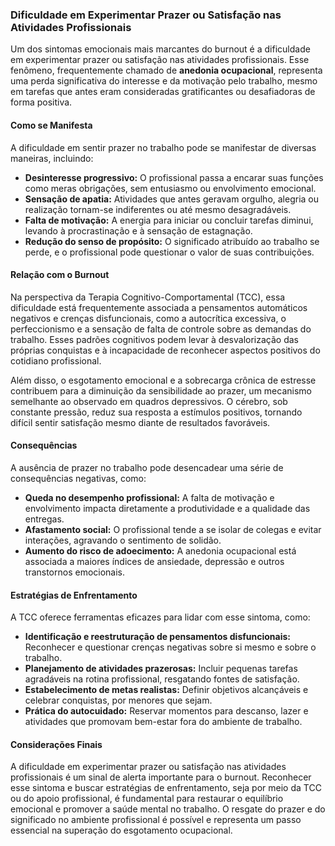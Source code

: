
### Dificuldade em Experimentar Prazer ou Satisfação nas Atividades Profissionais

Um dos sintomas emocionais mais marcantes do burnout é a dificuldade em experimentar prazer ou satisfação nas atividades profissionais. Esse fenômeno, frequentemente chamado de **anedonia ocupacional**, representa uma perda significativa do interesse e da motivação pelo trabalho, mesmo em tarefas que antes eram consideradas gratificantes ou desafiadoras de forma positiva.

#### Como se Manifesta

A dificuldade em sentir prazer no trabalho pode se manifestar de diversas maneiras, incluindo:

- **Desinteresse progressivo:** O profissional passa a encarar suas funções como meras obrigações, sem entusiasmo ou envolvimento emocional.
- **Sensação de apatia:** Atividades que antes geravam orgulho, alegria ou realização tornam-se indiferentes ou até mesmo desagradáveis.
- **Falta de motivação:** A energia para iniciar ou concluir tarefas diminui, levando à procrastinação e à sensação de estagnação.
- **Redução do senso de propósito:** O significado atribuído ao trabalho se perde, e o profissional pode questionar o valor de suas contribuições.

#### Relação com o Burnout

Na perspectiva da Terapia Cognitivo-Comportamental (TCC), essa dificuldade está frequentemente associada a pensamentos automáticos negativos e crenças disfuncionais, como a autocrítica excessiva, o perfeccionismo e a sensação de falta de controle sobre as demandas do trabalho. Esses padrões cognitivos podem levar à desvalorização das próprias conquistas e à incapacidade de reconhecer aspectos positivos do cotidiano profissional.

Além disso, o esgotamento emocional e a sobrecarga crônica de estresse contribuem para a diminuição da sensibilidade ao prazer, um mecanismo semelhante ao observado em quadros depressivos. O cérebro, sob constante pressão, reduz sua resposta a estímulos positivos, tornando difícil sentir satisfação mesmo diante de resultados favoráveis.

#### Consequências

A ausência de prazer no trabalho pode desencadear uma série de consequências negativas, como:

- **Queda no desempenho profissional:** A falta de motivação e envolvimento impacta diretamente a produtividade e a qualidade das entregas.
- **Afastamento social:** O profissional tende a se isolar de colegas e evitar interações, agravando o sentimento de solidão.
- **Aumento do risco de adoecimento:** A anedonia ocupacional está associada a maiores índices de ansiedade, depressão e outros transtornos emocionais.

#### Estratégias de Enfrentamento

A TCC oferece ferramentas eficazes para lidar com esse sintoma, como:

- **Identificação e reestruturação de pensamentos disfuncionais:** Reconhecer e questionar crenças negativas sobre si mesmo e sobre o trabalho.
- **Planejamento de atividades prazerosas:** Incluir pequenas tarefas agradáveis na rotina profissional, resgatando fontes de satisfação.
- **Estabelecimento de metas realistas:** Definir objetivos alcançáveis e celebrar conquistas, por menores que sejam.
- **Prática do autocuidado:** Reservar momentos para descanso, lazer e atividades que promovam bem-estar fora do ambiente de trabalho.

#### Considerações Finais

A dificuldade em experimentar prazer ou satisfação nas atividades profissionais é um sinal de alerta importante para o burnout. Reconhecer esse sintoma e buscar estratégias de enfrentamento, seja por meio da TCC ou do apoio profissional, é fundamental para restaurar o equilíbrio emocional e promover a saúde mental no trabalho. O resgate do prazer e do significado no ambiente profissional é possível e representa um passo essencial na superação do esgotamento ocupacional.
```
